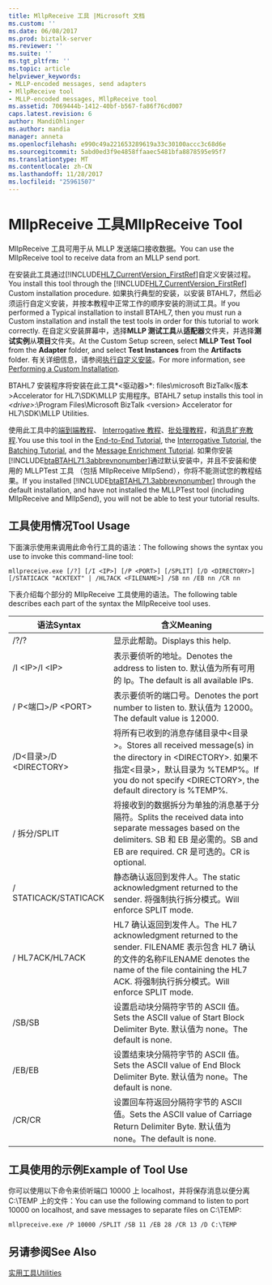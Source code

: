 ```yaml
---
title: MllpReceive 工具 |Microsoft 文档
ms.custom: ''
ms.date: 06/08/2017
ms.prod: biztalk-server
ms.reviewer: ''
ms.suite: ''
ms.tgt_pltfrm: ''
ms.topic: article
helpviewer_keywords:
- MLLP-encoded messages, send adapters
- MllpReceive tool
- MLLP-encoded messages, MllpReceive tool
ms.assetid: 7069444b-1412-40bf-b567-fa86f76cd007
caps.latest.revision: 6
author: MandiOhlinger
ms.author: mandia
manager: anneta
ms.openlocfilehash: e990c49a221653289619a33c30100accc3c68d6e
ms.sourcegitcommit: 5abd0ed3f9e4858ffaaec5481bfa8878595e95f7
ms.translationtype: MT
ms.contentlocale: zh-CN
ms.lasthandoff: 11/28/2017
ms.locfileid: "25961507"
---
```

# <a name="mllpreceive-tool"></a><span data-ttu-id="61da1-102">MllpReceive 工具</span><span class="sxs-lookup"><span data-stu-id="61da1-102">MllpReceive Tool</span></span>
<span data-ttu-id="61da1-103">MllpReceive 工具可用于从 MLLP 发送端口接收数据。</span><span class="sxs-lookup"><span data-stu-id="61da1-103">You can use the MllpReceive tool to receive data from an MLLP send port.</span></span>  
  
 <span data-ttu-id="61da1-104">在安装此工具通过[!INCLUDE[HL7_CurrentVersion_FirstRef](../../includes/hl7-currentversion-firstref-md.md)]自定义安装过程。</span><span class="sxs-lookup"><span data-stu-id="61da1-104">You install this tool through the [!INCLUDE[HL7_CurrentVersion_FirstRef](../../includes/hl7-currentversion-firstref-md.md)] Custom installation procedure.</span></span> <span data-ttu-id="61da1-105">如果执行典型的安装，以安装 BTAHL7，然后必须运行自定义安装，并按本教程中正常工作的顺序安装的测试工具。</span><span class="sxs-lookup"><span data-stu-id="61da1-105">If you performed a Typical installation to install BTAHL7, then you must run a Custom installation and install the test tools in order for this tutorial to work correctly.</span></span> <span data-ttu-id="61da1-106">在自定义安装屏幕中，选择**MLLP 测试工具**从**适配器**文件夹，并选择**测试实例**从**项目**文件夹。</span><span class="sxs-lookup"><span data-stu-id="61da1-106">At the Custom Setup screen, select **MLLP Test Tool** from the **Adapter** folder, and select **Test Instances** from the **Artifacts** folder.</span></span> <span data-ttu-id="61da1-107">有关详细信息，请参阅[执行自定义安装](http://msdn.microsoft.com/library/e55c86e1-af63-49ba-8510-d177e1b96692)。</span><span class="sxs-lookup"><span data-stu-id="61da1-107">For more information, see [Performing a Custom Installation](http://msdn.microsoft.com/library/e55c86e1-af63-49ba-8510-d177e1b96692).</span></span>  
  
 <span data-ttu-id="61da1-108">BTAHL7 安装程序将安装在此工具*\<驱动器\>*: files\microsoft BizTalk\<版本\>Accelerator for HL7\SDK\MLLP 实用程序。</span><span class="sxs-lookup"><span data-stu-id="61da1-108">BTAHL7 setup installs this tool in *\<drive\>*:\Program Files\Microsoft BizTalk \<version\> Accelerator for HL7\SDK\MLLP Utilities.</span></span>  
  
 <span data-ttu-id="61da1-109">使用此工具中的[端到端教程](../../adapters-and-accelerators/accelerator-hl7/end-to-end-tutorial1.md)、 [Interrogative 教程](../../adapters-and-accelerators/accelerator-hl7/interrogative-tutorial.md)、[批处理教程](../../adapters-and-accelerators/accelerator-hl7/batching-tutorial.md)，和[消息扩充教程](../../adapters-and-accelerators/accelerator-hl7/message-enrichment-tutorial.md).</span><span class="sxs-lookup"><span data-stu-id="61da1-109">You use this tool in the [End-to-End Tutorial](../../adapters-and-accelerators/accelerator-hl7/end-to-end-tutorial1.md), the [Interrogative Tutorial](../../adapters-and-accelerators/accelerator-hl7/interrogative-tutorial.md), the [Batching Tutorial](../../adapters-and-accelerators/accelerator-hl7/batching-tutorial.md), and the [Message Enrichment Tutorial](../../adapters-and-accelerators/accelerator-hl7/message-enrichment-tutorial.md).</span></span> <span data-ttu-id="61da1-110">如果你安装[!INCLUDE[btaBTAHL71.3abbrevnonumber](../../includes/btabtahl71-3abbrevnonumber-md.md)]通过默认安装中，并且不安装和使用的 MLLPTest 工具 （包括 MllpReceive MllpSend），你将不能测试您的教程结果。</span><span class="sxs-lookup"><span data-stu-id="61da1-110">If you installed [!INCLUDE[btaBTAHL71.3abbrevnonumber](../../includes/btabtahl71-3abbrevnonumber-md.md)] through the default installation, and have not installed the MLLPTest tool (including MllpReceive and MllpSend), you will not be able to test your tutorial results.</span></span>  
  
## <a name="tool-usage"></a><span data-ttu-id="61da1-111">工具使用情况</span><span class="sxs-lookup"><span data-stu-id="61da1-111">Tool Usage</span></span>  
 <span data-ttu-id="61da1-112">下面演示使用来调用此命令行工具的语法：</span><span class="sxs-lookup"><span data-stu-id="61da1-112">The following shows the syntax you use to invoke this command-line tool:</span></span>  
  
```  
mllpreceive.exe [/?] [/I <IP>] [/P <PORT>] [/SPLIT] [/D <DIRECTORY>] [/STATICACK "ACKTEXT" | /HL7ACK <FILENAME>] /SB nn /EB nn /CR nn  
```  
  
 <span data-ttu-id="61da1-113">下表介绍每个部分的 MllpReceive 工具使用的语法。</span><span class="sxs-lookup"><span data-stu-id="61da1-113">The following table describes each part of the syntax the MllpReceive tool uses.</span></span>  
  
|<span data-ttu-id="61da1-114">语法</span><span class="sxs-lookup"><span data-stu-id="61da1-114">Syntax</span></span>|<span data-ttu-id="61da1-115">含义</span><span class="sxs-lookup"><span data-stu-id="61da1-115">Meaning</span></span>|  
|------------|-------------|  
|<span data-ttu-id="61da1-116">/?</span><span class="sxs-lookup"><span data-stu-id="61da1-116">/?</span></span>|<span data-ttu-id="61da1-117">显示此帮助。</span><span class="sxs-lookup"><span data-stu-id="61da1-117">Displays this help.</span></span>|  
|<span data-ttu-id="61da1-118">/I \<IP\></span><span class="sxs-lookup"><span data-stu-id="61da1-118">/I \<IP\></span></span>|<span data-ttu-id="61da1-119">表示要侦听的地址。</span><span class="sxs-lookup"><span data-stu-id="61da1-119">Denotes the address to listen to.</span></span> <span data-ttu-id="61da1-120">默认值为所有可用的 Ip。</span><span class="sxs-lookup"><span data-stu-id="61da1-120">The default is all available IPs.</span></span>|  
|<span data-ttu-id="61da1-121">/ P\<端口\></span><span class="sxs-lookup"><span data-stu-id="61da1-121">/P \<PORT\></span></span>|<span data-ttu-id="61da1-122">表示要侦听的端口号。</span><span class="sxs-lookup"><span data-stu-id="61da1-122">Denotes the port number to listen to.</span></span> <span data-ttu-id="61da1-123">默认值为 12000。</span><span class="sxs-lookup"><span data-stu-id="61da1-123">The default value is 12000.</span></span>|  
|<span data-ttu-id="61da1-124">/D\<目录\></span><span class="sxs-lookup"><span data-stu-id="61da1-124">/D \<DIRECTORY\></span></span>|<span data-ttu-id="61da1-125">将所有已收到的消息存储目录中\<目录\>。</span><span class="sxs-lookup"><span data-stu-id="61da1-125">Stores all received message(s) in the directory in \<DIRECTORY\>.</span></span> <span data-ttu-id="61da1-126">如果不指定\<目录\>，默认目录为 %TEMP%。</span><span class="sxs-lookup"><span data-stu-id="61da1-126">If you do not specify \<DIRECTORY\>, the default directory is %TEMP%.</span></span>|  
|<span data-ttu-id="61da1-127">/ 拆分</span><span class="sxs-lookup"><span data-stu-id="61da1-127">/SPLIT</span></span>|<span data-ttu-id="61da1-128">将接收到的数据拆分为单独的消息基于分隔符。</span><span class="sxs-lookup"><span data-stu-id="61da1-128">Splits the received data into separate messages based on the delimiters.</span></span> <span data-ttu-id="61da1-129">SB 和 EB 是必需的。</span><span class="sxs-lookup"><span data-stu-id="61da1-129">SB and EB are required.</span></span> <span data-ttu-id="61da1-130">CR 是可选的。</span><span class="sxs-lookup"><span data-stu-id="61da1-130">CR is optional.</span></span>|  
|<span data-ttu-id="61da1-131">/ STATICACK</span><span class="sxs-lookup"><span data-stu-id="61da1-131">/STATICACK</span></span>|<span data-ttu-id="61da1-132">静态确认返回到发件人。</span><span class="sxs-lookup"><span data-stu-id="61da1-132">The static acknowledgment returned to the sender.</span></span> <span data-ttu-id="61da1-133">将强制执行拆分模式。</span><span class="sxs-lookup"><span data-stu-id="61da1-133">Will enforce SPLIT mode.</span></span>|  
|<span data-ttu-id="61da1-134">/ HL7ACK</span><span class="sxs-lookup"><span data-stu-id="61da1-134">/HL7ACK</span></span>|<span data-ttu-id="61da1-135">HL7 确认返回到发件人。</span><span class="sxs-lookup"><span data-stu-id="61da1-135">The HL7 acknowledgment returned to the sender.</span></span> <span data-ttu-id="61da1-136">FILENAME 表示包含 HL7 确认的文件的名称</span><span class="sxs-lookup"><span data-stu-id="61da1-136">FILENAME denotes the name of the file containing the HL7 ACK.</span></span> <span data-ttu-id="61da1-137">将强制执行拆分模式。</span><span class="sxs-lookup"><span data-stu-id="61da1-137">Will enforce SPLIT mode.</span></span>|  
|<span data-ttu-id="61da1-138">/SB</span><span class="sxs-lookup"><span data-stu-id="61da1-138">/SB</span></span>|<span data-ttu-id="61da1-139">设置启动块分隔符字节的 ASCII 值。</span><span class="sxs-lookup"><span data-stu-id="61da1-139">Sets the ASCII value of Start Block Delimiter Byte.</span></span> <span data-ttu-id="61da1-140">默认值为 none。</span><span class="sxs-lookup"><span data-stu-id="61da1-140">The default is none.</span></span>|  
|<span data-ttu-id="61da1-141">/EB</span><span class="sxs-lookup"><span data-stu-id="61da1-141">/EB</span></span>|<span data-ttu-id="61da1-142">设置结束块分隔符字节的 ASCII 值。</span><span class="sxs-lookup"><span data-stu-id="61da1-142">Sets the ASCII value of End Block Delimiter Byte.</span></span> <span data-ttu-id="61da1-143">默认值为 none。</span><span class="sxs-lookup"><span data-stu-id="61da1-143">The default is none.</span></span>|  
|<span data-ttu-id="61da1-144">/CR</span><span class="sxs-lookup"><span data-stu-id="61da1-144">/CR</span></span>|<span data-ttu-id="61da1-145">设置回车符返回分隔符字节的 ASCII 值。</span><span class="sxs-lookup"><span data-stu-id="61da1-145">Sets the ASCII value of Carriage Return Delimiter Byte.</span></span> <span data-ttu-id="61da1-146">默认值为 none。</span><span class="sxs-lookup"><span data-stu-id="61da1-146">The default is none.</span></span>|  
  
## <a name="example-of-tool-use"></a><span data-ttu-id="61da1-147">工具使用的示例</span><span class="sxs-lookup"><span data-stu-id="61da1-147">Example of Tool Use</span></span>  
 <span data-ttu-id="61da1-148">你可以使用以下命令来侦听端口 10000 上 localhost，并将保存消息以便分离 C:\TEMP 上的文件：</span><span class="sxs-lookup"><span data-stu-id="61da1-148">You can use the following command to listen to port 10000 on localhost, and save messages to separate files on C:\TEMP:</span></span>  
  
```  
mllpreceive.exe /P 10000 /SPLIT /SB 11 /EB 28 /CR 13 /D C:\TEMP  
```  
  
## <a name="see-also"></a><span data-ttu-id="61da1-149">另请参阅</span><span class="sxs-lookup"><span data-stu-id="61da1-149">See Also</span></span>  
 [<span data-ttu-id="61da1-150">实用工具</span><span class="sxs-lookup"><span data-stu-id="61da1-150">Utilities</span></span>](../../adapters-and-accelerators/accelerator-hl7/utilities2.md)